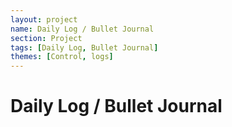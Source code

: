 ```yaml
---
layout: project
name: Daily Log / Bullet Journal
section: Project
tags: [Daily Log, Bullet Journal]
themes: [Control, logs]
---
```

# Daily Log / Bullet Journal
